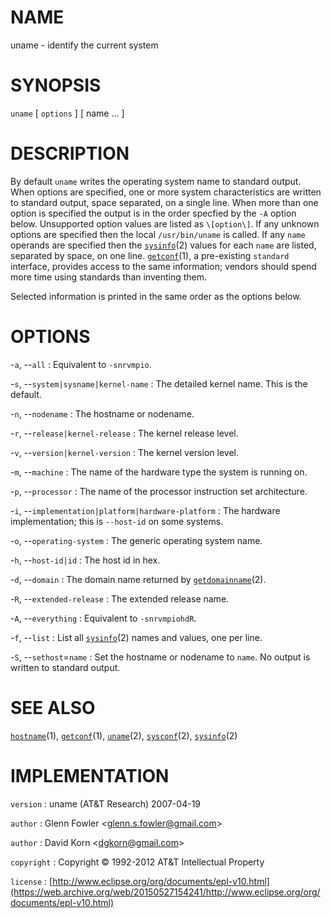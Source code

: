 # NAME

uname - identify the current system

# SYNOPSIS

`uname` \[ `options` \] \[ name ... \]

# DESCRIPTION

By default `uname` writes the operating system name to standard
output. When options are specified, one or more system characteristics
are written to standard output, space separated, on a single line. When
more than one option is specified the output is in the order specfied by
the `-A` option below. Unsupported option values are listed as
`\[option\]`. If any unknown options are specified then the local
`/usr/bin/uname` is called.
If any `name` operands are specified then the
[`sysinfo`](/web/20150527154241/http://www2.research.att.com/~astopen/man/man2/sysinfo.html)(2)
values for each `name` are listed, separated by space, on one line.
[`getconf`](/web/20150527154241/http://www2.research.att.com/~astopen/man/man1/getconf.html)(1),
a pre-existing `standard` interface, provides access to the same
information; vendors should spend more time using standards than
inventing them.

Selected information is printed in the same order as the options below.

# OPTIONS

-`a`, --`all`
:   Equivalent to `-snrvmpio`.

-`s`, --`system|sysname|kernel-name`
:   The detailed kernel name. This is the default.

-`n`, --`nodename`
:   The hostname or nodename.

-`r`, --`release|kernel-release`
:   The kernel release level.

-`v`, --`version|kernel-version`
:   The kernel version level.

-`m`, --`machine`
:   The name of the hardware type the system is running on.

-`p`, --`processor`
:   The name of the processor instruction set architecture.

-`i`, --`implementation|platform|hardware-platform`
:   The hardware implementation; this is `--host-id` on some systems.

-`o`, --`operating-system`
:   The generic operating system name.

-`h`, --`host-id|id`
:   The host id in hex.

-`d`, --`domain`
:   The domain name returned by
    [`getdomainname`](/web/20150527154241/http://www2.research.att.com/~astopen/man/man2/getdomainname.html)(2).

-`R`, --`extended-release`
:   The extended release name.

-`A`, --`everything`
:   Equivalent to `-snrvmpiohdR`.

-`f`, --`list`
:   List all
    [`sysinfo`](/web/20150527154241/http://www2.research.att.com/~astopen/man/man2/sysinfo.html)(2)
    names and values, one per line.

-`S`, --`sethost`=`name`
:   Set the hostname or nodename to `name`. No output is written to
    standard output.

# SEE ALSO

[`hostname`](/web/20150527154241/http://www2.research.att.com/~astopen/man/man1/hostname.html)(1),
[`getconf`](/web/20150527154241/http://www2.research.att.com/~astopen/man/man1/getconf.html)(1),
[`uname`](/web/20150527154241/http://www2.research.att.com/~astopen/man/man2/uname.html)(2),
[`sysconf`](/web/20150527154241/http://www2.research.att.com/~astopen/man/man2/sysconf.html)(2),
[`sysinfo`](/web/20150527154241/http://www2.research.att.com/~astopen/man/man2/sysinfo.html)(2)

# IMPLEMENTATION

`version`
:   uname (AT&T Research) 2007-04-19

`author`
:   Glenn Fowler
    &lt;[glenn.s.fowler@gmail.com](https://web.archive.org/web/20150527154241/mailto:glenn.s.fowler@gmail.com)&gt;

`author`
:   David Korn
    &lt;[dgkorn@gmail.com](https://web.archive.org/web/20150527154241/mailto:dgkorn@gmail.com)&gt;

`copyright`
:   Copyright © 1992-2012 AT&T Intellectual Property

`license`
:   [http://www.eclipse.org/org/documents/epl-v10.html](https://web.archive.org/web/20150527154241/http://www.eclipse.org/org/documents/epl-v10.html)


